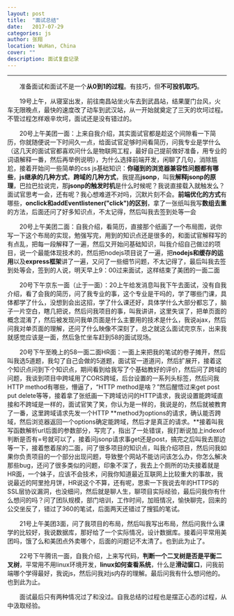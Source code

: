 ```yaml
---
layout: post
title:  "面试总结"
date:   2017-07-29
categories: js
author: 张翔
location: WuHan, China
cover: ""
description: 面试复盘记录
---
```

---
&emsp;&emsp;准备面试和面试不是一个**从0到1的过程**。有技巧，但**不可投机取巧**。

&emsp;&emsp;19号上午，从寝室出发，前往南昌站坐火车去到武昌站，结果厦门台风，火车无限晚点，最快的速度改了动车到武汉站，从一开始就奠定了三天的坎坷过程。不管过程怎样艰辛坎坷，面试还是没有错过的。

&emsp;&emsp;20号上午美团一面：上来自我介绍，其实面试官都是趁这个间隙看一下简历，你就随便说一下时间久一点，给面试官足够时间看简历，问我专业是学什么（这几天的面试官都喜欢问什么是物联网工程，最好自己提前做好准备，用专业的词语解释一番，然后再举例说明），为什么选择前端开发，闲聊了几句，消除尴尬，接着开始问一些简单的css js基础知识：**你碰到的浏览器兼容性问题都有哪些**，**js继承的几种方式**，**跨域的几种方式**，我提高**jsonp**，叫我**解释jsonp的原理**，巴拉巴拉说完，那**jsonp的触发时机**是什么时候呢？我说直接载入就触发么？面试官思考一会，还有呢？我心想难道不对吗，沉默片刻不会。**前端优化的方式**有哪些，**onclick和addEventlistener("click")的区别**，拿了一张纸叫我写**数组去重**的方法，后面还问了好多知识点，不太记得，然后叫我去签到处等一会

&emsp;&emsp;20号上午美团二面：自我介绍，看简历，直接那个纸画了一个布局图，说你写一下这个布局的实现，勉强写完，用到的知识点还是很多的，和面试官解释写的有点乱，把每一段解释了一遍，然后又开始问基础知识，叫我介绍自己做过的项目，说一个最能体现技术的，然后把nodejs项目说了一遍，把**nodejs和缓存的运用**以及**express框架**讲了一遍，又问了一些细节问题，不太记得了，最后叫我去签到处等会，签到的人说，明天早上9：00过来面试，这样结束了美团的一面二面

&emsp;&emsp;20号下午京东一面（止于一面）：20上午给发消息叫我下午去面试，没有自我介绍，看了会我的简历，问了我专业的事，这个专业是干吗的，学了哪些门课，具体都学了什么，没想到会出这招，学了什么课还好，具体学什么大部分都忘了，脑子一片空白，瞎几把说，然后问我项目的事，叫我讲讲，这里失误了，把单页面的概念混淆了，然后被发现问我单页面是什么主要用的技术是什么，我说ajax，然后问我对单页面的理解，还问了什么映像不深刻了，总之就这么面试完京东，出来我就感觉应该是一面，然后急忙坐车赶到58的面试现场。

&emsp;&emsp;20号下午至晚上的58一面二面HR面：一面上来把我的笔试的卷子摊开，然后叫我选5道题，我勾了自己会做的5道题，面试官一道道问，然后扩展开，接着这个知识点问到下个知识点，期间看到给我写了个基础教好的评价，然后问了跨域的问题，我谈到项目中跨域用了CORS跨域，后台设置的一系列头标签，然后问我HTTP method有哪些，懵逼了，“HTTP method是啥？”然后醒悟过来get post put delete等等，接着拿了张纸画一下跨域访问的HTTP请求，我说设置能跨域直接和不跨域是一样的，面试官笑了笑，你认为是一样的，我说是的，然后就被教育了一番，这里跨域请求先发一个HTTP **method为options的请求，确认能否跨域，然后浏览器返回一个options确定能跨域，然后才是真正的请求。**接着叫我写函数解析url后面的参数部分，写完了，指出了一处错误，我打断说加上indexof判断是否有=号就可以了，接着问jsonp请求事get还是post，搞完之后叫我去那边等一下，接着憋着尿的二面，问了很多项目的知识点，叫我介绍项目，然后问我如果你负责项目的一个部分出现问题，导致整个网站不能访问该怎么办，你怎么解决那些bug，还问了很多类似的问题，印象不深了，我去上个厕所的功夫接着就是HR面，一个妹子，应该不会技术，问我你知道最近互联网上比较重大的事故，我说最近的阿里抢月饼，HR说这个不算，还有呢，思索一下我说去年的HTTPS的SSL层协议漏洞，也没细问，然后就是聊人生，聊项目实际经验，最后问我你有什么想问的吗？问了团队规模，部门培训，工作时间，加班情况，愉快聊完，回来的公交坐反了，错过了360的笔试，后面两天还错过了搜狐的笔试。

&emsp;&emsp;21号上午美团3面，问了我项目的布局，然后叫我写出布局，然后问我什么课学的比较好，我说数据库，那好给了一个实际情况，设计数据库。接着问平常用美团吗，饿了么和美团点外卖哪个，后面的问题记不太清了。也到此为止了。

&emsp;&emsp;22号下午腾讯一面，自我介绍，上来写代码，**判断一个二叉树是否是平衡二叉树**，平常用不用linux环境开发，**linux如何查看系统**，什么是**滑动窗口**，问我前端哪个学得最好，我说js，然后问我对js内存的理解。最后问我有什么想问他的。也到此为止。

&emsp;&emsp;面试最后只有两种情况过了和没过。自我总结的过程也是摆正心态的过程，从中汲取经验。